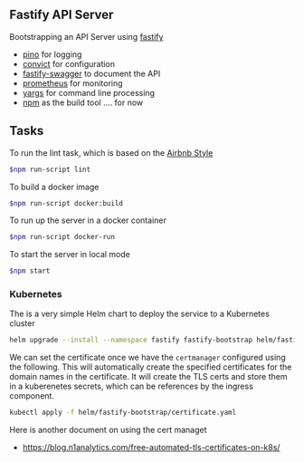 ## Fastify API Server
Bootstrapping an API Server using [fastify](https://github.com/fastify/fastify)

* [pino](https://github.com/pinojs/pino) for logging
* [convict](https://github.com/mozilla/node-convict) for configuration
* [fastify-swagger](https://github.com/fastify/fastify-swagger) to document the API
* [prometheus](https://github.com/siimon/prom-client) for monitoring
* [yargs](https://github.com/yargs/yargs) for command line processing
* [npm](https://www.npmjs.com/) as the build tool .... for now

## Tasks
To run the lint task, which is based on the [Airbnb Style](https://github.com/doasync/eslint-config-airbnb-standard)

```bash
$npm run-script lint
```

To build a docker image

```bash
$npm run-script docker:build
```

To run up the server in a docker container

```bash
$npm run-script docker-run
```

To start the server in local mode

```bash
$npm start
```

### Kubernetes

The is a very simple Helm chart to deploy the service to a Kubernetes cluster

```bash
helm upgrade --install --namespace fastify fastify-bootstrap helm/fastify-bootstrap --debug
```

We can set the certificate once we have the `certmanager` configured using the following. This will automatically
create the specified certificates for the domain names in the certificate. It will create the TLS certs and store
them in a kuberenetes secrets, which can be references by the ingress component.

```bash
kubectl apply -f helm/fastify-bootstrap/certificate.yaml
```

Here is another document on using the cert managet

* https://blog.n1analytics.com/free-automated-tls-certificates-on-k8s/




